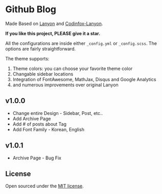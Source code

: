 # Github Blog

Made Based on [Lanyon](https://github.com/poole/lanyon) and [Codinfox-Lanyon](https://github.com/codinfox/codinfox-lanyon).

**If you like this project, PLEASE give it a star.**

All the configurations are inside either `_config.yml` or `_config.scss`. The options are fairly straightforward. 

The theme supports: 

1. Theme colors: you can choose your favorite theme color
2. Changable sidebar locations
3. Integration of FontAwesome, MathJax, Disqus and Google Analytics
4. and numerous improvements over original Lanyon

## v1.0.0

- Change entire Design - Sidebar, Post, etc..
- Add Archive Page
- Add # of posts about Tag
- Add Font Family - Korean, English

## v1.0.1

- Archive Page - Bug Fix

## License

Open sourced under the [MIT license](LICENSE.md).
